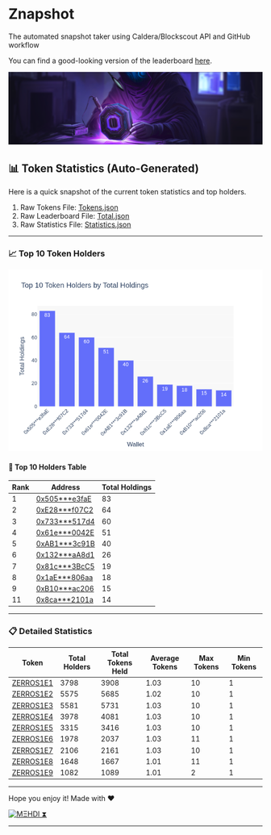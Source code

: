 
# Znapshot
The automated snapshot taker using Caldera/Blockscout API and GitHub workflow 

You can find a good-looking version of the leaderboard [here](https://leaderboard.agentzerro.com/).

![Banner](Assets/Banner.png)

## 📊 Token Statistics (Auto-Generated)

Here is a quick snapshot of the current token statistics and top holders.

1. Raw Tokens File: [Tokens.json](Tokens.json)
2. Raw Leaderboard File: [Total.json](Total.json)
3. Raw Statistics File: [Statistics.json](Statistics.json)

---

### 📈 Top 10 Token Holders

![Top Holders Chart](top_10_holders_chart.png)

#### 🔢 Top 10 Holders Table

| Rank | Address | Total Holdings |
|------|---------|----------------|
| 1 | [0x505***e3faE](https://explorer.zero.network/address/0x505216f954D09B868115B29F48cEabf5393e3faE) | 83 |
| 2 | [0xE28***f07C2](https://explorer.zero.network/address/0xE28033a9BD54202d5f2487dd2C8518F48f4f07C2) | 64 |
| 3 | [0x733***517d4](https://explorer.zero.network/address/0x733F6AEbf69D1B80B5B88859240cA155D50517d4) | 60 |
| 4 | [0x61e***0042E](https://explorer.zero.network/address/0x61e75a8583e5eCF2A6018b138D98Bfb64F30042E) | 51 |
| 5 | [0xAB1***3c91B](https://explorer.zero.network/address/0xAB13211F8ACCA2Cdad9fBB06E97d8b936a83c91B) | 40 |
| 6 | [0x132***aA8d1](https://explorer.zero.network/address/0x132289F7788099b07C1D12a6bFF0a79e6d8aA8d1) | 26 |
| 7 | [0x81c***3BcC5](https://explorer.zero.network/address/0x81cF8aed4CD8eAD1a80cFf195f0162BE5b43BcC5) | 19 |
| 8 | [0x1aE***806aa](https://explorer.zero.network/address/0x1aE1F53F5006E3fb336a6d7E54c1c45aa55806aa) | 18 |
| 9 | [0xB10***ac206](https://explorer.zero.network/address/0xB1062c554120b8A0834fE03FfE14eDB9bD8ac206) | 15 |
| 11 | [0x8ca***2101a](https://explorer.zero.network/address/0x8ca1Cd24Bd7A2386f523C36832D25E468072101a) | 14 |


---

### 📋 Detailed Statistics

| Token | Total Holders | Total Tokens Held | Average Tokens | Max Tokens | Min Tokens |
|-------|----------------|--------------------|----------------|-------------|-------------|
| [ZERROS1E1](https://highlight.xyz/mint/zero:0x87470544d0009cde93891a073822c03a6930f876:1) | 3798 | 3908 | 1.03 | 10 | 1 |
| [ZERROS1E2](https://highlight.xyz/mint/zero:0x572C9543574f581E6B1c0ac979B0bec2D094847A:1) | 5575 | 5685 | 1.02 | 10 | 1 |
| [ZERROS1E3](https://highlight.xyz/mint/zero:0x82Bc1E1706B8270e299E9AcEaE3d6BEE894780a1:1) | 5581 | 5731 | 1.03 | 10 | 1 |
| [ZERROS1E4](https://highlight.xyz/mint/zero:0x6def074f62A00c5FD466bCa3076d336A89BB4077:1) | 3978 | 4081 | 1.03 | 10 | 1 |
| [ZERROS1E5](https://highlight.xyz/mint/zero:0x306C4056a9e784E1B4Ce926a399Bf9ea72C1438D:1) | 3315 | 3416 | 1.03 | 10 | 1 |
| [ZERROS1E6](https://highlight.xyz/mint/zero:0x746627343D01376A599853143C2608617e027A8f:1) | 1978 | 2037 | 1.03 | 11 | 1 |
| [ZERROS1E7](https://highlight.xyz/mint/zero:0xc07d2E465b3661C07aDEe383f689112383e2f94d:1) | 2106 | 2161 | 1.03 | 10 | 1 |
| [ZERROS1E8](https://highlight.xyz/mint/zero:0x95ACc120760180ABC43123af0114Be544FcbD7f1:1) | 1648 | 1667 | 1.01 | 11 | 1 |
| [ZERROS1E9](https://highlight.xyz/mint/zero:0x5be47Faa559104A33B53bCb426Ab2f3C42e4374c:1) | 1082 | 1089 | 1.01 | 2 | 1 |


---

Hope you enjoy it!
Made with ❤️

[![MΞHDI ⧗](https://img.shields.io/badge/M%CE%9EHDI-Zerion-darkblue)](https://link.zerion.io/)

---
